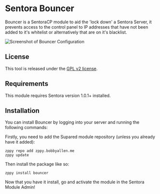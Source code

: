 # Sentora Bouncer

Bouncer is a SentoraCP module to aid the 'lock down' a Sentora Server, it prevents access to the control panel to IP addresses that have not been added to it's whitelist or alternatively that are on it's blacklist.

![Screenshot of Bouncer Configuration](http://zppy.supared.com/bouncer_screenshot.png)

## License

This tool is released under the [GPL v2 license](LICENSE).

## Requirements

This module requires Sentora version 1.0.1+ installed.

## Installation

You can install Bouncer by logging into your server and running the following commands:

Firstly, you need to add the Supared module repository (unless you already have it added):

```
zppy repo add zppy.bobbyallen.me
zppy update
```

Then install the package like so:

```
zppy install bouncer
```

Now that you have it install, go and activate the module in the Sentora Module Admin!

